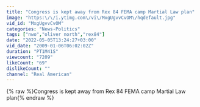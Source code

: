 ```yaml
---
title: "Congress is kept away from Rex 84 FEMA camp Martial Law plan"
image: "https:\/\/i.ytimg.com\/vi\/MxgUgvvCvOM\/hqdefault.jpg"
vid_id: "MxgUgvvCvOM"
categories: "News-Politics"
tags: ["nwo","oliver north","rex84"]
date: "2022-05-05T13:24:27+03:00"
vid_date: "2009-01-06T06:02:02Z"
duration: "PT1M41S"
viewcount: "7209"
likeCount: "69"
dislikeCount: ""
channel: "Real American"
---
```

{% raw %}Congress is kept away from Rex 84 FEMA camp Martial Law plan{% endraw %}

